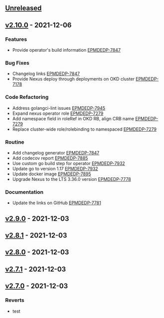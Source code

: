 <a name="unreleased"></a>
## [Unreleased]


<a name="v2.10.0"></a>
## [v2.10.0] - 2021-12-06
### Features

- Provide operator's build information [EPMDEDP-7847](https://jiraeu.epam.com/browse/EPMDEDP-7847)

### Bug Fixes

- Changelog links [EPMDEDP-7847](https://jiraeu.epam.com/browse/EPMDEDP-7847)
- Provide Nexus deploy through deployments on OKD cluster [EPMDEDP-7178](https://jiraeu.epam.com/browse/EPMDEDP-7178)

### Code Refactoring

- Address golangci-lint issues [EPMDEDP-7945](https://jiraeu.epam.com/browse/EPMDEDP-7945)
- Expand nexus operator role [EPMDEDP-7279](https://jiraeu.epam.com/browse/EPMDEDP-7279)
- Add namespace field in roleRef in OKD RB, align CRB name [EPMDEDP-7279](https://jiraeu.epam.com/browse/EPMDEDP-7279)
- Replace cluster-wide role/rolebinding to namespaced [EPMDEDP-7279](https://jiraeu.epam.com/browse/EPMDEDP-7279)

### Routine

- Add changelog generator [EPMDEDP-7847](https://jiraeu.epam.com/browse/EPMDEDP-7847)
- Add codecov report [EPMDEDP-7885](https://jiraeu.epam.com/browse/EPMDEDP-7885)
- Use custom go build step for operator [EPMDEDP-7932](https://jiraeu.epam.com/browse/EPMDEDP-7932)
- Update go to version 1.17 [EPMDEDP-7932](https://jiraeu.epam.com/browse/EPMDEDP-7932)
- Update docker image [EPMDEDP-7895](https://jiraeu.epam.com/browse/EPMDEDP-7895)
- Upgrade Nexus to the LTS 3.36.0 version [EPMDEDP-7778](https://jiraeu.epam.com/browse/EPMDEDP-7778)

### Documentation

- Update the links on GitHub [EPMDEDP-7781](https://jiraeu.epam.com/browse/EPMDEDP-7781)


<a name="v2.9.0"></a>
## [v2.9.0] - 2021-12-03

<a name="v2.8.1"></a>
## [v2.8.1] - 2021-12-03

<a name="v2.8.0"></a>
## [v2.8.0] - 2021-12-03

<a name="v2.7.1"></a>
## [v2.7.1] - 2021-12-03

<a name="v2.7.0"></a>
## [v2.7.0] - 2021-12-03
### Reverts

- test


[Unreleased]: https://github.com/epam/edp-nexus-operator/compare/v2.10.0...HEAD
[v2.10.0]: https://github.com/epam/edp-nexus-operator/compare/v2.9.0...v2.10.0
[v2.9.0]: https://github.com/epam/edp-nexus-operator/compare/v2.8.1...v2.9.0
[v2.8.1]: https://github.com/epam/edp-nexus-operator/compare/v2.8.0...v2.8.1
[v2.8.0]: https://github.com/epam/edp-nexus-operator/compare/v2.7.1...v2.8.0
[v2.7.1]: https://github.com/epam/edp-nexus-operator/compare/v2.7.0...v2.7.1
[v2.7.0]: https://github.com/epam/edp-nexus-operator/compare/v2.3.0-63...v2.7.0
